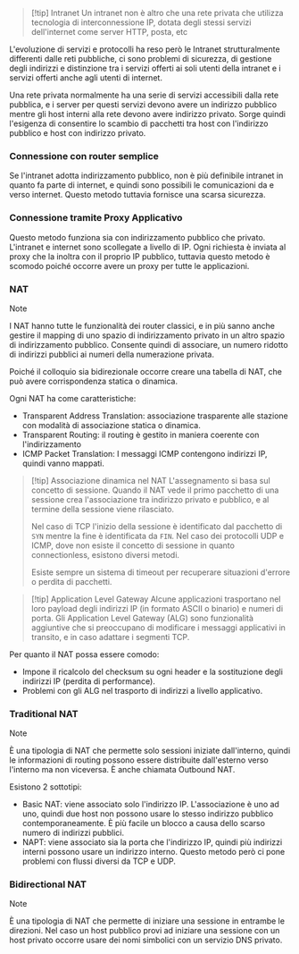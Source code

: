 >[!tip] Intranet
>Un intranet non è altro che una rete privata che utilizza tecnologia di interconnessione IP, dotata degli stessi servizi dell'internet come server HTTP, posta, etc

L'evoluzione di servizi e protocolli ha reso però le Intranet strutturalmente differenti dalle reti pubbliche, ci sono problemi di sicurezza, di gestione degli indirizzi e distinzione tra i servizi offerti ai soli utenti della intranet e i servizi offerti anche agli utenti di internet.

Una rete privata normalmente ha una serie di servizi accessibili dalla rete pubblica, e i server per questi servizi devono avere un indirizzo pubblico mentre gli host interni alla rete devono avere indirizzo privato. Sorge quindi l'esigenza di consentire lo scambio di pacchetti tra host con l'indirizzo pubblico e host con indirizzo privato.

### Connessione con router semplice
Se l'intranet adotta indirizzamento pubblico, non è più definibile intranet in quanto fa parte di internet, e quindi sono possibili le comunicazioni da e verso internet. Questo metodo tuttavia fornisce una scarsa sicurezza.

### Connessione tramite Proxy Applicativo
Questo metodo funziona sia con indirizzamento pubblico che privato. L'intranet e internet sono scollegate a livello di IP. Ogni richiesta è inviata al proxy che la inoltra con il proprio IP pubblico, tuttavia questo metodo è scomodo poiché occorre avere un proxy per tutte le applicazioni.

### NAT
>[!note]
>I NAT hanno tutte le funzionalità dei router classici, e in più sanno anche gestire il mapping di uno spazio di indirizzamento privato in un altro spazio di indirizzamento pubblico. Consente quindi di associare, un numero ridotto di indirizzi pubblici ai numeri della numerazione privata.

Poiché il colloquio sia bidirezionale occorre creare una tabella di NAT, che può avere corrispondenza statica o dinamica.

Ogni NAT ha come caratteristiche:
- Transparent Address Translation: associazione trasparente alle stazione con modalità di associazione statica o dinamica.
- Transparent Routing: il routing è gestito in maniera coerente con l'indirizzamento
- ICMP Packet Translation: I messaggi ICMP contengono indirizzi IP, quindi vanno mappati.

>[!tip] Associazione dinamica nel NAT
>L'assegnamento si basa sul concetto di sessione. Quando il NAT vede il primo pacchetto di una sessione crea l'associazione tra indirizzo privato e pubblico, e al termine della sessione viene rilasciato.
>
>Nel caso di TCP l'inizio della sessione è identificato dal pacchetto di `SYN` mentre la fine è identificata da `FIN`. Nel caso dei protocolli UDP e ICMP, dove non esiste il concetto di sessione in quanto connectionless, esistono diversi metodi.
>
>Esiste sempre un sistema di timeout per recuperare situazioni d'errore o perdita di pacchetti.

>[!tip] Application Level Gateway
>Alcune applicazioni trasportano nel loro payload degli indirizzi IP (in formato ASCII o binario) e numeri di porta. Gli Application Level Gateway (ALG) sono funzionalità aggiuntive che si preoccupano di modificare i messaggi applicativi in transito, e in caso adattare i segmenti TCP.

Per quanto il NAT possa essere comodo:
- Impone il ricalcolo del checksum su ogni header e la sostituzione degli indirizzi IP (perdita di performance).
- Problemi con gli ALG nel trasporto di indirizzi a livello applicativo.

### Traditional NAT
>[!note]
>È una tipologia di NAT che permette solo sessioni iniziate dall'interno, quindi le informazioni di routing possono essere distribuite dall'esterno verso l'interno ma non viceversa. È anche chiamata Outbound NAT.

Esistono 2 sottotipi:
- Basic NAT: viene associato solo l'indirizzo IP. L'associazione è uno ad uno, quindi due host non possono usare lo stesso indirizzo pubblico contemporaneamente. È più facile un blocco a causa dello scarso numero di indirizzi pubblici.
- NAPT: viene associato sia la porta che l'indirizzo IP, quindi più indirizzi interni possono usare un indirizzo interno. Questo metodo però ci pone problemi con flussi diversi da TCP e UDP.

### Bidirectional NAT
>[!note]
>È una tipologia di NAT che permette di iniziare una sessione in entrambe le direzioni. Nel caso un host pubblico provi ad iniziare una sessione con un host privato occorre usare dei nomi simbolici con un servizio DNS privato.

